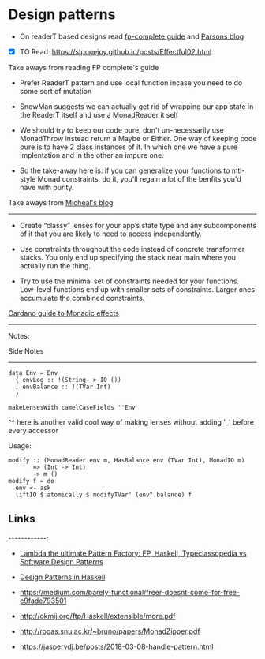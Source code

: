 # Design patterns

- On readerT based designs read [fp-complete guide](https://www.fpcomplete.com/blog/2017/06/readert-design-pattern) and
[Parsons blog](http://www.parsonsmatt.org/2018/03/22/three_layer_haskell_cake.html)

- [x] TO Read: https://slpopejoy.github.io/posts/Effectful02.html

Take aways from reading FP complete's guide

- Prefer ReaderT pattern and use local function incase you need to do some sort of mutation
- SnowMan suggests we can actually get rid of wrapping our app state in the ReaderT itself and use a MonadReader it self
- We should try to keep our code pure, don't un-necessarily use MonadThrow instead return a Maybe or Either.
One way of keeping code pure is to have 2 class instances of it. In which one we have a pure implentation and in the other an impure one.

- So the take-away here is: if you can generalize your functions to mtl-style Monad constraints, do it, you'll regain a lot of the benfits you'd have with purity.


Take aways from [Micheal's blog](https://michaelxavier.net/posts/2016-04-03-Enterprise-Haskell-Pattern-Lensed-Reader.html)
___________

- Create “classy” lenses for your app’s state type and any subcomponents of it that you are likely to need to access independently.

- Use constraints throughout the code instead of concrete transformer stacks. You only end up specifying the stack near main where you actually run the thing.

- Try to use the minimal set of constraints needed for your functions. Low-level functions end up with smaller sets of constraints. Larger ones accumulate the combined constraints.

[Cardano guide to Monadic effects](https://github.com/input-output-hk/cardano-sl/blob/1d79a801936edeb4bde7f41187924bc59c7b9b20/docs/cardano-monads.rst)
___________

Notes:


Side Notes
___________

```
data Env = Env
  { envLog :: !(String -> IO ())
  , envBalance :: !(TVar Int)
  }

makeLensesWith camelCaseFields ''Env
```

 ^^ here is another valid cool way of making lenses without adding '_' before every accessor

Usage:

```
modify :: (MonadReader env m, HasBalance env (TVar Int), MonadIO m)
       => (Int -> Int)
       -> m ()
modify f = do
  env <- ask
  liftIO $ atomically $ modifyTVar' (env^.balance) f
```

## Links

------------;

- [Lambda the ultimate Pattern Factory: FP, Haskell, Typeclassopedia vs Software Design Patterns](https://github.com/thma/LtuPatternFactory)
- [Design Patterns in Haskell](http://blog.ezyang.com/2010/05/design-patterns-in-haskel/)

- https://medium.com/barely-functional/freer-doesnt-come-for-free-c9fade793501

- http://okmij.org/ftp/Haskell/extensible/more.pdf

- http://ropas.snu.ac.kr/~bruno/papers/MonadZipper.pdf

- https://jaspervdj.be/posts/2018-03-08-handle-pattern.html
